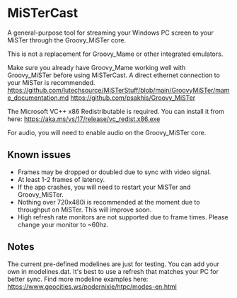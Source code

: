 # MiSTerCast
A general-purpose tool for streaming your Windows PC screen to your MiSTer through the Groovy_MiSTer core.

This is not a replacement for Groovy_Mame or other integrated emulators.	

Make sure you already have Groovy_Mame working well with Groovy_MiSTer before using MiSTerCast. A direct ethernet connection to your MiSTer is recommended.
https://github.com/lutechsource/MiSTerStuff/blob/main/GroovyMiSTer/mame_documentation.md
https://github.com/psakhis/Groovy_MiSTer

The Microsoft VC++ x86 Redistributable is required. You can install it from here: https://aka.ms/vs/17/release/vc_redist.x86.exe

For audio, you will need to enable audio on the Groovy_MiSTer core.

## Known issues
- Frames may be dropped or doubled due to sync with video signal.
- At least 1-2 frames of latency.
- If the app crashes, you will need to restart your MiSTer and Groovy_MiSTer.
- Nothing over 720x480i is recommended at the moment due to throughput on MiSTer. This will improve soon.
- High refresh rate monitors are not supported due to frame times. Please change your monitor to ~60hz.

## Notes
The current pre-defined modelines are just for testing. You can add your own in modelines.dat.
It's best to use a refresh that matches your PC for better sync.
Find more modeline examples here: https://www.geocities.ws/podernixie/htpc/modes-en.html
